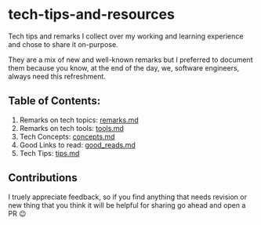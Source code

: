 # tech-tips-and-resources
Tech tips and remarks I collect over my working and learning experience and chose to share it on-purpose.

They are a mix of new and well-known remarks but I preferred to document them because you know, at the end of the day, we, software engineers, always need this refreshment.

## Table of Contents:

1. Remarks on tech topics: [remarks.md](https://github.com/rehabayman/tech-tips-and-resources/blob/master/remarks.md)
2. Remarks on tech tools: [tools.md](https://github.com/rehabayman/tech-tips-and-resources/blob/master/tools.md)
3. Tech Concepts: [concepts.md](https://github.com/rehabayman/tech-tips-and-resources/blob/master/concepts.md)
4. Good Links to read: [good_reads.md](https://github.com/rehabayman/tech-tips-and-resources/blob/master/good_reads.md)
5. Tech Tips: [tips.md](https://github.com/rehabayman/tech-tips-and-resources/blob/master/tips.md)

## Contributions
I truely appreciate feedback, so if you find anything that needs revision or new thing that you think it will be helpful for sharing go ahead and open a PR :wink: